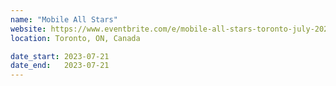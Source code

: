 ```yaml
---
name: "Mobile All Stars"
website: https://www.eventbrite.com/e/mobile-all-stars-toronto-july-2023-tickets-653292153417
location: Toronto, ON, Canada

date_start: 2023-07-21
date_end:   2023-07-21
---
```

